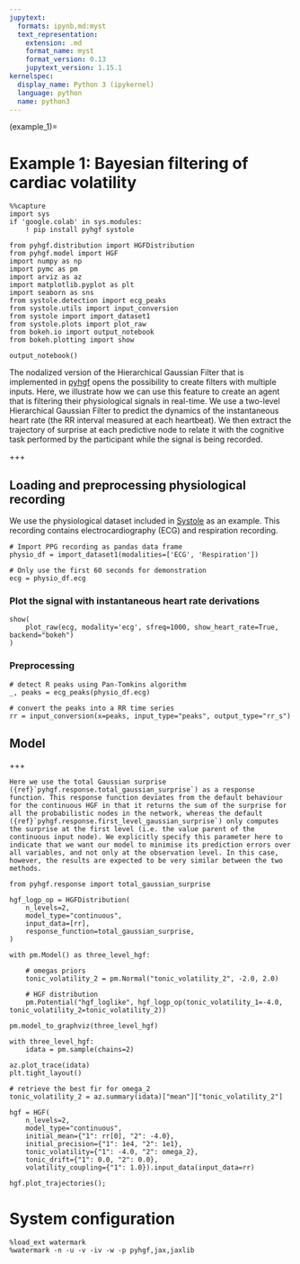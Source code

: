 ```yaml
---
jupytext:
  formats: ipynb,md:myst
  text_representation:
    extension: .md
    format_name: myst
    format_version: 0.13
    jupytext_version: 1.15.1
kernelspec:
  display_name: Python 3 (ipykernel)
  language: python
  name: python3
---
```


(example_1)=
# Example 1: Bayesian filtering of cardiac volatility

```{code-cell} ipython3
%%capture
import sys
if 'google.colab' in sys.modules:
    ! pip install pyhgf systole
```

```{code-cell} ipython3
from pyhgf.distribution import HGFDistribution
from pyhgf.model import HGF
import numpy as np
import pymc as pm
import arviz as az
import matplotlib.pyplot as plt
import seaborn as sns
from systole.detection import ecg_peaks
from systole.utils import input_conversion
from systole import import_dataset1
from systole.plots import plot_raw
from bokeh.io import output_notebook
from bokeh.plotting import show

output_notebook()
```

The nodalized version of the Hierarchical Gaussian Filter that is implemented in [pyhgf](https://github.com/ilabcode/pyhgf) opens the possibility to create filters with multiple inputs. Here, we illustrate how we can use this feature to create an agent that is filtering their physiological signals in real-time. We use a two-level Hierarchical Gaussian Filter to predict the dynamics of the instantaneous heart rate (the RR interval measured at each heartbeat). We then extract the trajectory of surprise at each predictive node to relate it with the cognitive task performed by the participant while the signal is being recorded.

+++

## Loading and preprocessing physiological recording
We use the physiological dataset included in [Systole](https://embodied-computation-group.github.io/systole/index.html) as an example. This recording contains electrocardiography (ECG) and respiration recording.

```{code-cell} ipython3
# Import PPG recording as pandas data frame
physio_df = import_dataset1(modalities=['ECG', 'Respiration'])

# Only use the first 60 seconds for demonstration
ecg = physio_df.ecg
```

### Plot the signal with instantaneous heart rate derivations

```{code-cell} ipython3
show(
    plot_raw(ecg, modality='ecg', sfreq=1000, show_heart_rate=True, backend="bokeh")
)
```

### Preprocessing

```{code-cell} ipython3
# detect R peaks using Pan-Tomkins algorithm
_, peaks = ecg_peaks(physio_df.ecg)

# convert the peaks into a RR time series
rr = input_conversion(x=peaks, input_type="peaks", output_type="rr_s")
```

## Model

+++

```{note}
Here we use the total Gaussian surprise ({ref}`pyhgf.response.total_gaussian_surprise`) as a response function. This response function deviates from the default behaviour for the continuous HGF in that it returns the sum of the surprise for all the probabilistic nodes in the network, whereas the default ({ref}`pyhgf.response.first_level_gaussian_surprise`) only computes the surprise at the first level (i.e. the value parent of the continuous input node). We explicitly specify this parameter here to indicate that we want our model to minimise its prediction errors over all variables, and not only at the observation level. In this case, however, the results are expected to be very similar between the two methods.
```

```{code-cell} ipython3
from pyhgf.response import total_gaussian_surprise
```

```{code-cell} ipython3
hgf_logp_op = HGFDistribution(
    n_levels=2,
    model_type="continuous",
    input_data=[rr],
    response_function=total_gaussian_surprise,
)
```

```{code-cell} ipython3
with pm.Model() as three_level_hgf:

    # omegas priors
    tonic_volatility_2 = pm.Normal("tonic_volatility_2", -2.0, 2.0)

    # HGF distribution
    pm.Potential("hgf_loglike", hgf_logp_op(tonic_volatility_1=-4.0, tonic_volatility_2=tonic_volatility_2))
```

```{code-cell} ipython3
pm.model_to_graphviz(three_level_hgf)
```

```{code-cell} ipython3
with three_level_hgf:
    idata = pm.sample(chains=2)
```

```{code-cell} ipython3
az.plot_trace(idata)
plt.tight_layout()
```

```{code-cell} ipython3
# retrieve the best fir for omega_2
tonic_volatility_2 = az.summary(idata)["mean"]["tonic_volatility_2"]
```

```{code-cell} ipython3
hgf = HGF(
    n_levels=2,
    model_type="continuous",
    initial_mean={"1": rr[0], "2": -4.0},
    initial_precision={"1": 1e4, "2": 1e1},
    tonic_volatility={"1": -4.0, "2": omega_2},
    tonic_drift={"1": 0.0, "2": 0.0},
    volatility_coupling={"1": 1.0}).input_data(input_data=rr)
```

```{code-cell} ipython3
hgf.plot_trajectories();
```

# System configuration

```{code-cell} ipython3
%load_ext watermark
%watermark -n -u -v -iv -w -p pyhgf,jax,jaxlib
```

```{code-cell} ipython3

```
